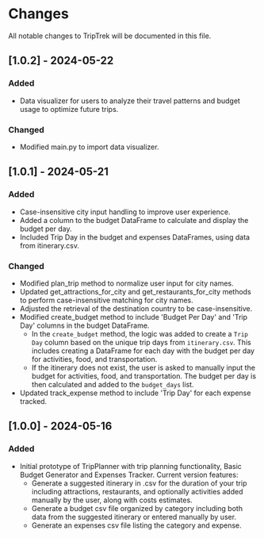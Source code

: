 # Changes 

All notable changes to TripTrek will be documented in this file.

## [1.0.2] - 2024-05-22
### Added
- Data visualizer for users to analyze their travel patterns and budget usage to optimize future trips.

### Changed 
- Modified main.py to import data visualizer.


## [1.0.1] - 2024-05-21
### Added
- Case-insensitive city input handling to improve user experience.
- Added a column to the budget DataFrame to calculate and display the budget per day.
- Included Trip Day in the budget and expenses DataFrames, using data from itinerary.csv.


### Changed
- Modified plan_trip method to normalize user input for city names.
- Updated get_attractions_for_city and get_restaurants_for_city methods to perform case-insensitive matching for city names.
- Adjusted the retrieval of the destination country to be case-insensitive.
- Modified create_budget method to include 'Budget Per Day' and 'Trip Day' columns in the budget DataFrame.
    - In the `create_budget` method, the logic was added to create a `Trip Day` column based on the unique trip days from `itinerary.csv`. This includes creating a DataFrame for each day with the budget per day for activities, food, and transportation.
    - If the itinerary does not exist, the user is asked to manually input the budget for activities, food, and transportation. The budget per day is then calculated and added to the `budget_days` list.
- Updated track_expense method to include 'Trip Day' for each expense tracked.



## [1.0.0] - 2024-05-16
### Added
- Initial prototype of TripPlanner with trip planning functionality, Basic Budget Generator and Expenses Tracker. Current version features:
    - Generate a suggested itinerary in .csv for the duration of your trip including attractions, restaurants, and optionally activities added manually by the user, along with costs estimates.
    - Generate a budget csv file organized by category including both data from the suggested itinerary or entered manually by user.
    - Generate an expenses csv file listing the category and expense.

